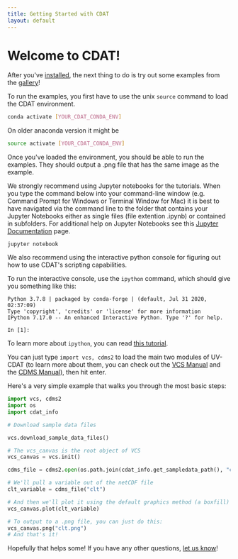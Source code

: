 ```yaml
---
title: Getting Started with CDAT
layout: default
---
```


# Welcome to CDAT!

After you've [installed](https://github.com/CDAT/cdat/wiki/install), the next thing to do is try out some examples from the [gallery](http://cdat.llnl.gov/gallery.html)!

To run the examples, you first have to use the unix `source` command to load the CDAT environment.

~~~bash
conda activate [YOUR_CDAT_CONDA_ENV]
~~~

On older anaconda version it might be

~~~bash
source activate [YOUR_CDAT_CONDA_ENV]
~~~

Once you've loaded the environment, you should be able to run the examples. They should output a .png file that has the same image as the example.

We strongly recommend using Jupyter notebooks for the tutorials. When you type the command below into your command-line window (e.g. Command Prompt for Windows or Terminal Window for Mac) it is best to have navigated via the command line to the folder that contains your Jupyter Notebooks either as single files (file extention .ipynb) or contained in subfolders. For additional help on Jupyter Notebooks see this [Jupyter Documentation](https://jupyter-notebook-beginner-guide.readthedocs.io/en/latest/execute.html) page.

~~~
jupyter notebook
~~~


We also recommend using the interactive python console for figuring out how to use CDAT's scripting capabilities.

To run the interactive console, use the `ipython` command, which should give you something like this:

~~~
Python 3.7.8 | packaged by conda-forge | (default, Jul 31 2020, 02:37:09) 
Type 'copyright', 'credits' or 'license' for more information
IPython 7.17.0 -- An enhanced Interactive Python. Type '?' for help.

In [1]:
~~~

To learn more about `ipython`, you can read [this tutorial](http://ipython.org/ipython-doc/2/interactive/tutorial.html).


You can just type `import vcs, cdms2` to load the main two modules of UV-CDAT (to learn more about them, you can check out the [VCS Manual](https://cdat-vcs.readthedocs.io/en/latest/) and the [CDMS Manual](http://cdms.readthedocs.io/en/cdmsdocsmerge/)), then hit enter.

Here's a very simple example that walks you through the most basic steps:

~~~python
import vcs, cdms2
import os
import cdat_info

# Download sample data files

vcs.download_sample_data_files()

# The vcs_canvas is the root object of VCS
vcs_canvas = vcs.init()

cdms_file = cdms2.open(os.path.join(cdat_info.get_sampledata_path(), "clt.nc"))

# We'll pull a variable out of the netCDF file
clt_variable = cdms_file("clt")

# And then we'll plot it using the default graphics method (a boxfill) and the default template.
vcs_canvas.plot(clt_variable)

# To output to a .png file, you can just do this:
vcs_canvas.png("clt.png")
# And that's it!
~~~

Hopefully that helps some! If you have any other questions, [let us know](http://cdat.llnl.gov/contact.html)!
